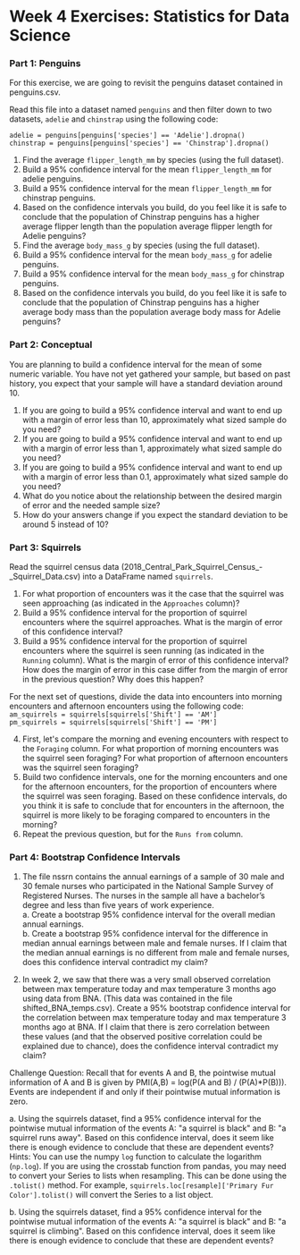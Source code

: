 # Week 4 Exercises: Statistics for Data Science

### Part 1: Penguins
For this exercise, we are going to revisit the penguins dataset contained in penguins.csv.

Read this file into a dataset named `penguins` and then filter down to two datasets, `adelie` and `chinstrap` using the following code:

`adelie = penguins[penguins['species'] == 'Adelie'].dropna()`  
`chinstrap = penguins[penguins['species'] == 'Chinstrap'].dropna()`

1. Find the average `flipper_length_mm` by species (using the full dataset).
2. Build a 95% confidence interval for the mean `flipper_length_mm` for adelie penguins.
3. Build a 95% confidence interval for the mean `flipper_length_mm` for chinstrap penguins.
4. Based on the confidence intervals you build, do you feel like it is safe to conclude that the population of Chinstrap penguins has a higher average flipper length than the population average flipper length for Adelie penguins?
5. Find the average `body_mass_g` by species (using the full dataset).
6. Build a 95% confidence interval for the mean `body_mass_g` for adelie penguins.
7. Build a 95% confidence interval for the mean `body_mass_g` for chinstrap penguins.
8. Based on the confidence intervals you build, do you feel like it is safe to conclude that the population of Chinstrap penguins has a higher average body mass than the population average body mass for Adelie penguins?

### Part 2: Conceptual
You are planning to build a confidence interval for the mean of some numeric variable. You have not yet gathered your sample, but based on past history, you expect that your sample will have a standard deviation around 10.

1. If you are going to build a 95% confidence interval and want to end up with a margin of error less than 10, approximately what sized sample do you need?
2. If you are going to build a 95% confidence interval and want to end up with a margin of error less than 1, approximately what sized sample do you need?
3. If you are going to build a 95% confidence interval and want to end up with a margin of error less than 0.1, approximately what sized sample do you need?
4. What do you notice about the relationship between the desired margin of error and the needed sample size?
5. How do your answers change if you expect the standard deviation to be around 5 instead of 10?

### Part 3: Squirrels
Read the squirrel census data (2018_Central_Park_Squirrel_Census_-_Squirrel_Data.csv) into a DataFrame named `squirrels`.  

1. For what proportion of encounters was it the case that the squirrel was seen approaching (as indicated in the `Approaches` column)?
2. Build a 95% confidence interval for the proportion of squirrel encounters where the squirrel approaches. What is the margin of error of this confidence interval?
3. Build a 95% confidence interval for the proportion of squirrel encounters where the squirrel is seen running (as indicated in the `Running` column). What is the margin of error of this confidence interval? How does the margin of error in this case differ from the margin of error in the previous question? Why does this happen?

For the next set of questions, divide the data into encounters into morning encounters and afternoon encounters using the following code:  
`am_squirrels = squirrels[squirrels['Shift'] == 'AM']`  
`pm_squirrels = squirrels[squirrels['Shift'] == 'PM']`

4. First, let's compare the morning and evening encounters with respect to the `Foraging` column. For what proportion of morning encounters was the squirrel seen foraging?  For what proportion of afternoon encounters was the squirrel seen foraging?
5. Build two confidence intervals, one for the morning encounters and one for the afternoon encounters, for the proportion of encounters where the squirrel was seen foraging. Based on these confidence intervals, do you think it is safe to conclude that for encounters in the afternoon, the squirrel is more likely to be foraging compared to encounters in the morning?
6. Repeat the previous question, but for the `Runs from` column.

### Part 4: Bootstrap Confidence Intervals
1. The file nssrn contains the annual earnings of a sample of 30 male and 30 female nurses who participated in the National Sample Survey of Registered Nurses. The nurses in the sample all have a bachelor’s degree and less than five years of work experience.    
  a. Create a bootstrap 95% confidence interval for the overall median annual earnings.  
  b. Create a bootstrap 95% confidence interval for the difference in median annual earnings between male and female nurses. If I claim that the median annual earnings is no different from male and female nurses, does this confidence interval contradict my claim?

2. In week 2, we saw that there was a very small observed correlation between max temperature today and max temperature 3 months ago using data from BNA. (This data was contained in the file shifted_BNA_temps.csv). Create a 95% bootstrap confidence interval for the correlation between max temperature today and max temperature 3 months ago at BNA. If I claim that there is zero correlation between these values (and that the observed positive correlation could be explained due to chance), does the confidence interval contradict my claim?

Challenge Question: Recall that for events A and B, the pointwise mutual information of A and B is given by PMI(A,B) = log(P(A and B) / (P(A)*P(B))). Events are independent if and only if their pointwise mutual information is zero.

a. Using the squirrels dataset, find a 95% confidence interval for the pointwise mutual information of the events A: "a squirrel is black" and B: "a squirrel runs away". Based on this confidence interval, does it seem like there is enough evidence to conclude that these are dependent events? Hints: You can use the numpy `log` function to calculate the logarithm (`np.log`). If you are using the crosstab function from pandas, you may need to convert your Series to lists when resampling. This can be done using the `.tolist()` method. For example, `squirrels.loc[resample]['Primary Fur Color'].tolist()` will convert the Series to a list object.

b. Using the squirrels dataset, find a 95% confidence interval for the pointwise mutual information of the events A: "a squirrel is black" and B: "a squirrel is climbing". Based on this confidence interval, does it seem like there is enough evidence to conclude that these are dependent events?